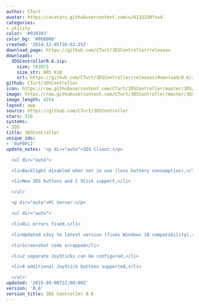```yaml
---
author: CTurt
avatar: https://avatars.githubusercontent.com/u/6132330?v=4
categories:
- utility
color: '#939393'
color_bg: '#808080'
created: '2014-12-05T16:52:25Z'
download_page: https://github.com/CTurt/3DSController/releases
downloads:
  3DSController0.6.zip:
    size: 702073
    size_str: 685 KiB
    url: https://github.com/CTurt/3DSController/releases/download/0.6/3DSController0.6.zip
github: CTurt/3DSController
icon: https://raw.githubusercontent.com/CTurt/3DSController/master/3DS/cxi/icon48x48.png
image: https://raw.githubusercontent.com/CTurt/3DSController/master/3DS/cxi/banner.png
image_length: 4254
layout: app
source: https://github.com/CTurt/3DSController
stars: 216
systems:
- 3DS
title: 3DSController
unique_ids:
- '0xF0FC2'
update_notes: '<p dir="auto">3DS Client:</p>

  <ul dir="auto">

  <li>Backlight disabled when not in use (less battery consumption),</li>

  <li>New 3DS buttons and C Stick support,</li>

  </ul>

  <p dir="auto">PC Server:</p>

  <ul dir="auto">

  <li>DLL errors fixed,</li>

  <li>Updated vJoy to latest version (fixes Windows 10 compatibility),</li>

  <li>Screenshot code scrapped</li>

  <li>2 separate JoySticks can be configured,</li>

  <li>8 additional JoyStick buttons supported,</li>

  </ul>'
updated: '2015-09-08T22:08:00Z'
version: '0.6'
version_title: 3DS Controller 0.6
---
```

